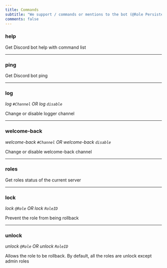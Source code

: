 ```yaml
---
title: Commands
subtitle: "We support / commands or mentions to the bot (@Role Persistence help)"
comments: false
---
```


### help
Get Discord bot help with command list

---

### ping
Get Discord bot ping

---

### log

_log `#Channel` OR log `disable`_

Change or disable logger channel

---

### welcome-back

_welcome-back `#Channel` OR welcome-back `disable`_

Change or disable welcome-back channel

---

### roles

Get roles status of the current server

---

### lock

_lock `@Role` OR lock `RoleID`_

Prevent the role from being rollback

---

### unlock

_unlock `@Role` OR unlock `RoleID`_

Allows the role to be rollback. By default, all the roles are unlock except admin roles